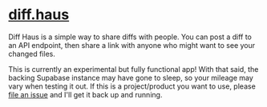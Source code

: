 # [diff.haus](https://diff.haus)

Diff Haus is a simple way to share diffs with people. You can post a diff to an API endpoint, then share a link with anyone who might want to see your changed files.

This is currently an experimental but fully functional app! With that said, the backing Supabase instance may have gone to sleep, so your mileage may vary when testing it out. If this is a project/product you want to use, please [file an issue](https://github.com/flatpickles/diff.haus/issues/new) and I'll get it back up and running.
